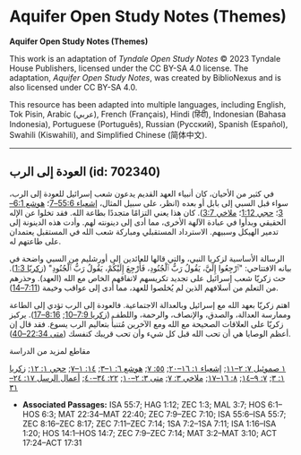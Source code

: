 # Aquifer Open Study Notes (Themes)

**Aquifer Open Study Notes (Themes)**

This work is an adaptation of *Tyndale Open Study Notes* © 2023 Tyndale House Publishers, licensed under the CC BY\-SA 4\.0 license. The adaptation, *Aquifer Open Study Notes*, was created by BiblioNexus and is also licensed under CC BY\-SA 4\.0\.

This resource has been adapted into multiple languages, including English, Tok Pisin, Arabic (عربي), French (Français), Hindi (हिंदी), Indonesian (Bahasa Indonesia), Portuguese (Português), Russian (Русский), Spanish (Español), Swahili (Kiswahili), and Simplified Chinese (简体中文).



--------------------------------

## العودة إلى الرب (id: 702340)

في كثير من الأحيان، كان أنبياء العهد القديم يدعون شعب إسرائيل للعودة إلى الرب، سواء قبل السبي إلى بابل أو بعده (انظر، على سبيل المثال، [إشعياء 55:6–7](https://ref.ly/Isa55:6-Isa55:7)؛ [هوشع 6:1–3](https://ref.ly/Hos6:1-Hos6:3)؛ [حجي 1:12](https://ref.ly/Hag1:12)؛ [ملاخي 3:7](https://ref.ly/Mal3:7)). كان هذا يعني التزامًا متجددًا بطاعة الله. فقد تخلوا عن الإله الحقيقي وبدأوا في عبادة الآلهة الأخرى، مما أدى إلى دينونته لهم. وأدت هذه الدينونة إلى تدمير الهيكل وسبيهم. الاسترداد المستقبلي ومباركة شعب الله في المستقبل يعتمدان على طاعتهم له.

الرسالة الأساسية لزكريا النبي، والتي قالها للعائدين إلى أورشليم من السبي واضحة في بيانه الافتتاحي: "ٱرْجِعُوا إِلَيَّ، يَقُولُ رَبُّ ٱلْجُنُودِ، فَأَرْجِعَ إِلَيْكُمْ، يَقُولُ رَبُّ ٱلْجُنُودِ" ([زكريّا 1:3](https://ref.ly/Zech1:3)). حث زكريّا شعب إسرائيل على تجديد تكريسهم لاتفاقهم الخاص مع الله (العهد). وحذرهم من التعلم من أسلافهم الذين لم يُخلصوا للعهد، مما أدى إلى عواقب وخيمة ([7:11–14](https://ref.ly/Zech7:11-Zech7:14)).

اهتم زكريّا بعهد الله مع إسرائيل وبالعدالة الاجتماعية. فالعودة إلى الرب تؤدي إلى الطاعة وممارسة العدالة، والصدق، والإنصاف، والرحمة، واللطف ([زكريا 7:9–10](https://ref.ly/Zech7:9-Zech7:10); [8:16–17](https://ref.ly/Zech8:16-Zech8:17)). يركيز زكريّا على العلاقات الصحيحة مع الله ومع الآخرين مُتنبأً بتعاليم الرب يسوع. فقد قال إن أعظم الوصايا هي أن تحب الله قبل كل شيء وأن تحب قريبك كنفسك ([متى 22:34–40](https://ref.ly/Matt22:34-Matt22:40)).

مقاطع لمزيد من الدراسة

[١ صموئيل ٧: ٢–١١](https://ref.ly/1Sam7:2-1Sam7:11); [إشعياء ١: ١٦–٢٠](https://ref.ly/Isa1:16-Isa1:20); [٥٥: ٧](https://ref.ly/Isa55:7); [هوشع ٦: ١–٣](https://ref.ly/Hos6:1-Hos6:3); [١٤: ١–٧](https://ref.ly/Hos14:1-Hos14:7); [حجي ١: ١٢](https://ref.ly/Hag1:12); [زكريا ١: ٣](https://ref.ly/Zech1:3); [٧: ٩–١٤](https://ref.ly/Zech7:9-Zech7:14); [٨: ١٦–١٧](https://ref.ly/Zech8:16-Zech8:17); [ملاخي ٣: ٧](https://ref.ly/Mal3:7); [متى ٣: ٢–١٠](https://ref.ly/Matt3:2-Matt3:10); [٢٢: ٣٤–٤٠](https://ref.ly/Matt22:34-Matt22:40); [أعمال الرسل ١٧: ٢٤–٣١](https://ref.ly/Acts17:24-Acts17:31)

* **Associated Passages:** ISA 55:7; HAG 1:12; ZEC 1:3; MAL 3:7; HOS 6:1–HOS 6:3; MAT 22:34–MAT 22:40; ZEC 7:9–ZEC 7:10; ISA 55:6–ISA 55:7; ZEC 8:16–ZEC 8:17; ZEC 7:11–ZEC 7:14; 1SA 7:2–1SA 7:11; ISA 1:16–ISA 1:20; HOS 14:1–HOS 14:7; ZEC 7:9–ZEC 7:14; MAT 3:2–MAT 3:10; ACT 17:24–ACT 17:31

